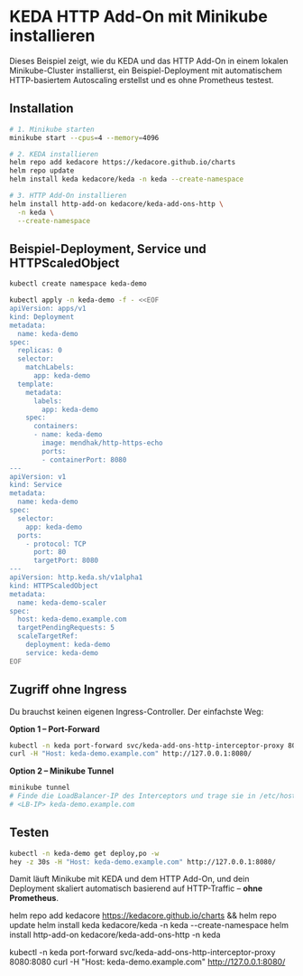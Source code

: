 # KEDA HTTP Add-On mit Minikube installieren

Dieses Beispiel zeigt, wie du KEDA und das HTTP Add-On in einem lokalen Minikube-Cluster installierst, ein Beispiel-Deployment mit automatischem HTTP-basiertem Autoscaling erstellst und es ohne Prometheus testest.

## Installation

```bash
# 1. Minikube starten
minikube start --cpus=4 --memory=4096

# 2. KEDA installieren
helm repo add kedacore https://kedacore.github.io/charts
helm repo update
helm install keda kedacore/keda -n keda --create-namespace

# 3. HTTP Add-On installieren
helm install http-add-on kedacore/keda-add-ons-http \
  -n keda \
  --create-namespace
```

## Beispiel-Deployment, Service und HTTPScaledObject

```bash
kubectl create namespace keda-demo

kubectl apply -n keda-demo -f - <<EOF
apiVersion: apps/v1
kind: Deployment
metadata:
  name: keda-demo
spec:
  replicas: 0
  selector:
    matchLabels:
      app: keda-demo
  template:
    metadata:
      labels:
        app: keda-demo
    spec:
      containers:
      - name: keda-demo
        image: mendhak/http-https-echo
        ports:
        - containerPort: 8080
---
apiVersion: v1
kind: Service
metadata:
  name: keda-demo
spec:
  selector:
    app: keda-demo
  ports:
    - protocol: TCP
      port: 80
      targetPort: 8080
---
apiVersion: http.keda.sh/v1alpha1
kind: HTTPScaledObject
metadata:
  name: keda-demo-scaler
spec:
  host: keda-demo.example.com
  targetPendingRequests: 5
  scaleTargetRef:
    deployment: keda-demo
    service: keda-demo
EOF
```

## Zugriff ohne Ingress

Du brauchst keinen eigenen Ingress-Controller. Der einfachste Weg:

**Option 1 – Port-Forward**
```bash
kubectl -n keda port-forward svc/keda-add-ons-http-interceptor-proxy 8080:8080
curl -H "Host: keda-demo.example.com" http://127.0.0.1:8080/
```

**Option 2 – Minikube Tunnel**
```bash
minikube tunnel
# Finde die LoadBalancer-IP des Interceptors und trage sie in /etc/hosts ein:
# <LB-IP> keda-demo.example.com
```

## Testen

```bash
kubectl -n keda-demo get deploy,po -w
hey -z 30s -H "Host: keda-demo.example.com" http://127.0.0.1:8080/
```

Damit läuft Minikube mit KEDA und dem HTTP Add-On, und dein Deployment skaliert automatisch basierend auf HTTP-Traffic – **ohne Prometheus**.



helm repo add kedacore https://kedacore.github.io/charts && helm repo update
helm install keda kedacore/keda -n keda --create-namespace
helm install http-add-on kedacore/keda-add-ons-http -n keda

kubectl -n keda port-forward svc/keda-add-ons-http-interceptor-proxy 8080:8080
curl -H "Host: keda-demo.example.com" http://127.0.0.1:8080/